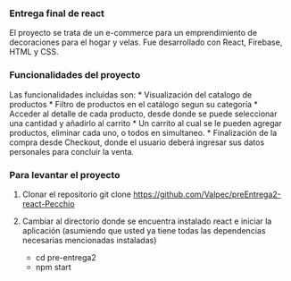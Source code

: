 ### Entrega final de react

El proyecto se trata de un e-commerce para un emprendimiento de decoraciones para el hogar y velas. Fue desarrollado con React, Firebase, HTML y CSS.

### Funcionalidades del proyecto
Las funcionalidades incluidas son:
    * Visualización del catalogo de productos
    * Filtro de productos en el catálogo segun su categoría
    * Acceder al detalle de cada producto, desde donde se puede seleccionar una cantidad y añadirlo al carrito
    * Un carrito al cual se le pueden agregar productos, eliminar cada uno, o todos en simultaneo. 
    * Finalización de la compra desde Checkout, donde el usuario deberá ingresar sus datos personales para concluir la venta.

### Para levantar el proyecto

1. Clonar el repositorio
    git clone https://github.com/Valpec/preEntrega2-react-Pecchio
2. Cambiar al directorio donde se encuentra instalado react e iniciar la aplicación 
        (asumiendo que usted ya tiene todas las dependencias necesarias mencionadas instaladas)

    * cd pre-entrega2 
    * npm start